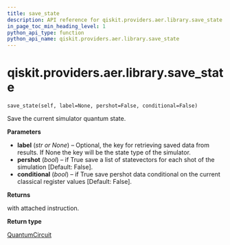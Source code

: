 ```yaml
---
title: save_state
description: API reference for qiskit.providers.aer.library.save_state
in_page_toc_min_heading_level: 1
python_api_type: function
python_api_name: qiskit.providers.aer.library.save_state
---
```


# qiskit.providers.aer.library.save\_state

<span id="qiskit.providers.aer.library.save_state" />

`save_state(self, label=None, pershot=False, conditional=False)`

Save the current simulator quantum state.

**Parameters**

*   **label** (*str or None*) – Optional, the key for retrieving saved data from results. If None the key will be the state type of the simulator.
*   **pershot** (*bool*) – if True save a list of statevectors for each shot of the simulation \[Default: False].
*   **conditional** (*bool*) – if True save pershot data conditional on the current classical register values \[Default: False].

**Returns**

with attached instruction.

**Return type**

[QuantumCircuit](qiskit.circuit.QuantumCircuit "qiskit.circuit.QuantumCircuit")

